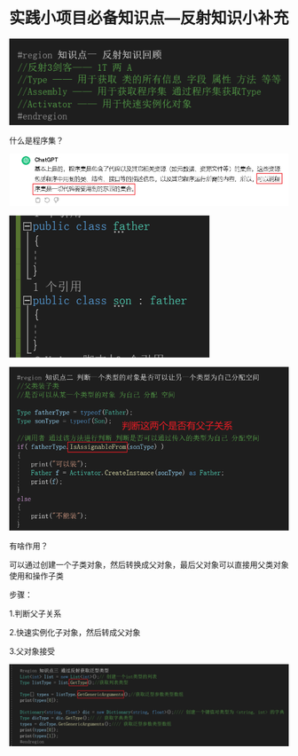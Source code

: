 # 实践小项目必备知识点—反射知识小补充

![b8841ba64a0df26561349636e0dccfe4.png](image/b8841ba64a0df26561349636e0dccfe4.png)

什么是程序集？

![1ea4d9768fa84ba967877cbfe2301794.png](image/1ea4d9768fa84ba967877cbfe2301794.png)

![669bb8fc2e4aac1a088ebecaa05c8d04.png](image/669bb8fc2e4aac1a088ebecaa05c8d04.png)

![3d641ab73ac833f0d447ff5e03fc9294.png](image/3d641ab73ac833f0d447ff5e03fc9294.png)

有啥作用？

可以通过创建一个子类对象，然后转换成父对象，最后父对象可以直接用父类对象使用和操作子类

步骤：

1.判断父子关系

2.快速实例化子对象，然后转成父对象

3.父对象接受

![714348332161d3d5087db1050a7eb742.png](image/714348332161d3d5087db1050a7eb742.png)
